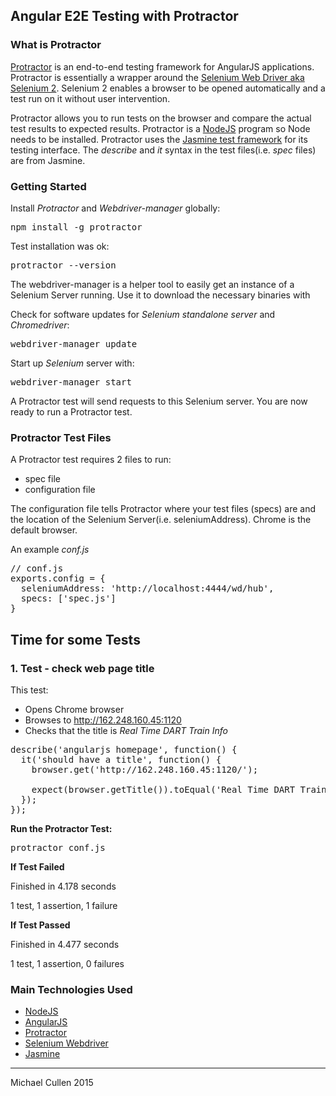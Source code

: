 ## Angular E2E Testing with Protractor


### What is Protractor

[Protractor](http://angular.github.io/protractor) is an end-to-end testing framework for AngularJS applications. Protractor is essentially a wrapper around the [Selenium Web Driver aka Selenium 2](http://docs.seleniumhq.org/projects/webdriver/). Selenium 2 enables a browser to be opened automatically and a test run on it without user intervention.

Protractor allows you to run tests on the browser and compare the actual test results to expected results. Protractor is a [NodeJS](http://nodejs.org/) program so Node needs to be installed. Protractor uses the [Jasmine test framework](http://jasmine.github.io/) for its testing interface. The _describe_ and _it_ syntax in the test files(i.e. _spec_ files) are from Jasmine.



### Getting Started


Install _Protractor_ and _Webdriver-manager_ globally:
<pre>npm install -g protractor</pre>

Test installation was ok:
<pre>protractor --version</pre>


The webdriver-manager is a helper tool to easily get an instance of a Selenium Server running. Use it to download the necessary binaries with

Check for software updates for _Selenium standalone server_ and _Chromedriver_:
<pre>webdriver-manager update</pre>

Start up _Selenium_ server with:
<pre>webdriver-manager start</pre>

A Protractor test will send requests to this Selenium server. 
You are now ready to run a Protractor test.


### Protractor Test Files

A Protractor test requires 2 files to run:
- spec file
- configuration file

The configuration file tells Protractor where your test files (specs) are and the location of the Selenium Server(i.e. seleniumAddress). Chrome is the default browser.

An example _conf.js_
<pre>
// conf.js
exports.config = {
  seleniumAddress: 'http://localhost:4444/wd/hub',
  specs: ['spec.js']
}
</pre>



## Time for some Tests ##


### 1. Test - check web page title ###

This test:

- Opens Chrome browser 
- Browses to http://162.248.160.45:1120
- Checks that the title is _Real Time DART Train Info_

<pre>
describe('angularjs homepage', function() {
  it('should have a title', function() {
    browser.get('http://162.248.160.45:1120/');

    expect(browser.getTitle()).toEqual('Real Time DART Train Info');
  });
});
</pre>


__Run the Protractor Test:__

<pre>protractor conf.js</pre>



__If Test Failed__

Finished in 4.178 seconds

1 test, 1 assertion, 1 failure


__If Test Passed__

Finished in 4.477 seconds

1 test, 1 assertion, 0 failures




### Main Technologies Used

- [NodeJS](http://nodejs.org/)
- [AngularJS](https://angularjs.org/)
- [Protractor](http://angular.github.io/protractor)
- [Selenium Webdriver](http://docs.seleniumhq.org/projects/webdriver/)
- [Jasmine](http://jasmine.github.io/)

<hr>


Michael Cullen 2015
